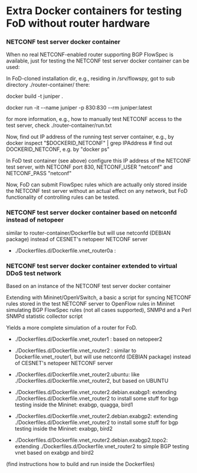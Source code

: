 # Extra Docker containers for testing FoD without router hardware


### NETCONF test server docker container

When no real NETCONF-enabled router supporting BGP FlowSpec is available, just for 
testing the NETCONF test server docker container can be used:

In FoD-cloned installation dir, e.g., residing in /srv/flowspy,
got to sub directory ./router-container/
there:

docker build -t juniper .

docker run -it --name juniper -p 830:830 --rm juniper:latest

for more information, e.g., how to manually test NETCONF access to the test server, check ./router-container/run.txt

Now, find out IP address of the running test server container, e.g., by
docker inspect "$DOCKERID_NETCONF" | grep IPAddress # find out DOCKERID_NETCONF, e.g. by "docker ps"

In FoD test container (see above) configure this IP address of the NETCONF test server,
with NETCONF port 830, NETCONF_USER "netconf" and NETCONF_PASS "netconf"

Now, FoD can submit FlowSpec rules which are actually only stored inside the NETCONF test server
without an actual effect on any network, but FoD functionality of controlling rules can be tested. 

### NETCONF test server docker container based on netconfd instead of netopeer

similar to router-container/Dockerfile but will use netconfd (DEBIAN package) instead of CESNET's netopeer NETCONF server

- ./Dockerfiles.d/Dockerfile.vnet_router0a : 

### NETCONF test server docker container extended to virtual DDoS test network

Based on an instance of the NETCONF test server docker container

Extending with Mininet/OpenVSwitch, 
a basic a script for syncing NETCONF rules stored in the test NETCONF server
to OpenFlow rules in Mininet simulating BGP FlowSpec rules (not all cases supported),
SNMPd and a Perl SNMPd statistic collector script

Yields a more complete simulation of a router for FoD.

- ./Dockerfiles.d/Dockerfile.vnet_router1 : based on netopeer2
- ./Dockerfiles.d/Dockerfile.vnet_router2 : similar to Dockerfile.vnet_router1, but will use netconfd (DEBIAN package) instead of CESNET's netopeer NETCONF server

- ./Dockerfiles.d/Dockerfile.vnet_router2.ubuntu: like ./Dockerfiles.d/Dockerfile.vnet_router2, but based on UBUNTU
- ./Dockerfiles.d/Dockerfile.vnet_router2.debian.exabgp1: extending ./Dockerfiles.d/Dockerfile.vnet_router2 to install some stuff for bgp testing inside the Mininet: exabgp, quagga, bird1
- ./Dockerfiles.d/Dockerfile.vnet_router2.debian.exabgp2: extending ./Dockerfiles.d/Dockerfile.vnet_router2 to install some stuff for bgp testing inside the Mininet: exabgp, bird2
- ./Dockerfiles.d/Dockerfile.vnet_router2.debian.exabgp2.topo2: extending ./Dockerfiles.d/Dockerfile.vnet_router2 to simple BGP testing vnet based on exabgp and bird2

(find instructions how to build and run inside the Dockerfiles)


